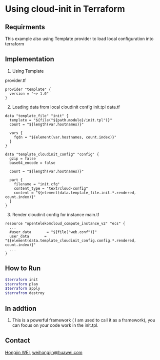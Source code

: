 
# Using cloud-init in Terraform

## Requirments
This example also using Template provider to load local configuration into terraform

## Implementation

1. Using Template

provider.tf<br>

```hcl
provider "template" {
  version = "~> 1.0"
}

```
2. Loading data from local cloudinit config init.tpl
data.tf<br>
```hcl
data "template_file" "init" {
  template = "${file("${path.module}/init.tpl")}"
  count = "${length(var.hostnames)}"

  vars {
    fqdn = "${element(var.hostnames, count.index)}"
  }
}

data "template_cloudinit_config" "config" {
  gzip = false
  base64_encode = false

  count = "${length(var.hostnames)}"

  part {
    filename = "init.cfg"
    content_type = "text/cloud-config"
    content = "${element(data.template_file.init.*.rendered, count.index)}"
  }
}
```

3. Render cloudinit config for instance
main.tf<br>
```hcl
resource "opentelekomcloud_compute_instance_v2" "ecs" {
  ...
  #user_data       = "${file("web.conf")}"
  user_data       = "${element(data.template_cloudinit_config.config.*.rendered, count.index)}"
  ...
}

```

## How to Run 
```bash
$terraform init
$terraform plan
$terraform apply
$terrafrom destroy
```
## In addtion
1. This is a powerful framework ( I am used to call it as a framework), you can focus on your code work in the init.tpl. 

## Contact
[Hongjin WEI](https://github.com/weihj1999), weihongjin@huawei.com
